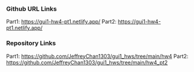 ### Github URL Links
Part1: https://gui1-hw4-pt1.netlify.app/
Part2: https://gui1-hw4-pt1.netlify.app/

### Repository Links
Part1: https://github.com/JeffreyChan1303/gui1_hws/tree/main/hw4
Part2: https://github.com/JeffreyChan1303/gui1_hws/tree/main/hw4_pt2